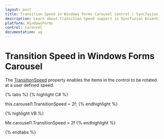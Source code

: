 ```yaml
---
layout: post
title: Transition Speed in Windows Forms Carousel control | Syncfusion
description: Learn about Transition Speed support in Syncfusion Essential Studio Windows Forms Carousel control and more details.
platform: WindowsForms
control: Carousel
documentation: ug
---
```


# Transition Speed in Windows Forms Carousel

The [TransitionSpeed](https://help.syncfusion.com/cr/windowsforms/Syncfusion.Windows.Forms.Tools.Carousel.html#Syncfusion_Windows_Forms_Tools_Carousel_TransitionSpeed) property enables the items in the control to be rotated at a user defined speed.

{% tabs %}
{% highlight C# %}


this.carousel1.TransitionSpeed = 2f;
{% endhighlight %}

{% highlight VB %}


Me.carousel1.TransitionSpeed = 2f
{% endhighlight %}

{% endtabs %}
